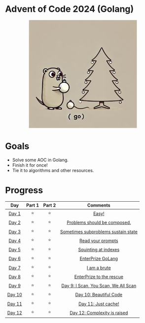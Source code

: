 # Advent of Code 2024 (Golang)

<p align="center"><img src="./golang-aoc.jpeg" alt="The most wonderful time?" width="350" height="350"></p>

# Goals

* Solve some AOC in Golang.
* Finish it for once!
* Tie it to algorithms and other resources.

# Progress

|                      Day                       | Part 1 | Part 2 |                        Comments                        |
|:----------------------------------------------:|:------:|:------:|:------------------------------------------------------:|
|  [Day 1](https://adventofcode.com/2024/day/1)  |   ⭐    |   ⭐    |                [Easy!](day1/README.md)                 |
|  [Day 2](https://adventofcode.com/2024/day/2)  |   ⭐    |   ⭐    |     [Problems should be composed.](day2/README.md)     |
|  [Day 3](https://adventofcode.com/2024/day/3)  |   ⭐    |   ⭐    | [Sometimes subproblems sustain state](day3/README.md)  |
|  [Day 4](https://adventofcode.com/2024/day/4)  |   ⭐    |   ⭐    |          [Read your prompts](day4/README.md)           |
|  [Day 5](https://adventofcode.com/2024/day/5)  |   ⭐    |   ⭐    |         [Squinting at indexes](day5/README.md)         |
|  [Day 6](https://adventofcode.com/2024/day/6)  |   ⭐    |   ⭐    |          [EnterPrize GoLang](day6/README.md)           |
|  [Day 7](https://adventofcode.com/2024/day/7)  |   ⭐    |   ⭐    |             [I am a brute](day7/README.md)             |
|  [Day 8](https://adventofcode.com/2024/day/8)  |   ⭐    |   ⭐    |       [EnterPrize to the rescue](day8/README.md)       |
|  [Day 9](https://adventofcode.com/2024/day/9)  |   ⭐    |   ⭐    | [Day 9: I Scan, You Scan, We All Scan](day9/README.md) |
| [Day 10](https://adventofcode.com/2024/day/10) |   ⭐    |   ⭐    |       [Day 10: Beautiful Code](day10/README.md)        |
| [Day 11](https://adventofcode.com/2024/day/11) |   ⭐    |   ⭐    |         [Day 11: Just cache!](day11/README.md)         |
| [Day 12](https://adventofcode.com/2024/day/12) |   ⭐    |   ⭐    |    [Day 12: Complexity is raised](day12/README.md)     |


